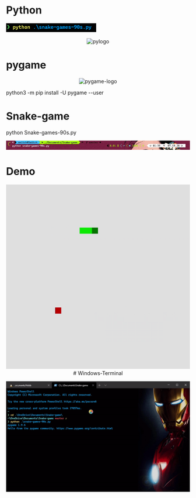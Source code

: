 # Python 
![](https://github.com/KuldeepSingh0/Snake-game/blob/master/img/img1.png)
<p align="center">
<img src="https://github.com/KuldeepSingh0/Snake-game/blob/master/img/py-logo.gif?raw=true" alt="pylogo">
</p>

# pygame
 
 <p align="center">
<img src="https://www.pygame.org/images/logo_lofi.png" alt="pygame-logo">
</p>

python3 -m pip install -U pygame --user


# Snake-game

 python Snake-games-90s.py
 <p align="center">
<img src="https://github.com/KuldeepSingh0/Snake-game/blob/master/img/img.png?raw=true" alt="Snakegame">
</p>

# Demo
<p align="center">
 <img src="https://github.com/KuldeepSingh0/Snake-game/blob/master/img/Snake-Game.gif?raw=true" alt="snakegame"
      </p>
 # Windows-Terminal
 <p align="center">
 <img src="https://github.com/KuldeepSingh0/Snake-game/blob/master/img/terminal.gif?raw=true" alt="windowsterminal">
  </p>

